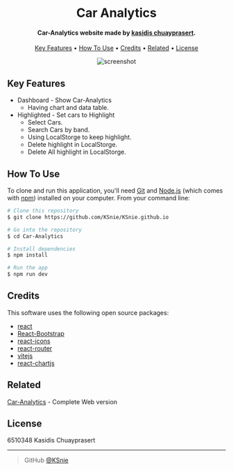 
<h1 align="center">
  <br>
  Car Analytics
  <br>
</h1>

<h4 align="center">Car-Analytics website made by <a href="https://github.com/KSnie" target="_blank">kasidis chuayprasert</a>.</h4>

<p align="center">
  <a href="#key-features">Key Features</a> •
  <a href="#how-to-use">How To Use</a> •
  <a href="#credits">Credits</a> •
  <a href="#related">Related</a> •
  <a href="#license">License</a>
</p>

<p align="center">
  <img src="https://github.com/user-attachments/assets/97633ad0-e424-46a5-a16e-2561252fa91e" alt="screenshot">
</p>

## Key Features

* Dashboard - Show Car-Analytics
  - Having chart and data table.
* Highlighted - Set cars to Highlight
  - Select Cars.
  - Search Cars by band.
  - Using LocalStorge to keep highlight.
  - Delete highlight in LocalStorge.
  - Delete All highlight in LocalStorge.

## How To Use

To clone and run this application, you'll need [Git](https://git-scm.com) and [Node.js](https://nodejs.org/en/download/) (which comes with [npm](http://npmjs.com)) installed on your computer. From your command line:

```bash
# Clone this repository
$ git clone https://github.com/KSnie/KSnie.github.io

# Go into the repository
$ cd Car-Analytics

# Install dependencies
$ npm install

# Run the app
$ npm run dev
```

## Credits

This software uses the following open source packages:

- [react](https://react.dev/)
- [React-Bootstrap](https://react-bootstrap.github.io/)
- [react-icons](https://react-icons.github.io/react-icons/)
- [react-router](https://reactrouter.com/en/main)
- [vitejs](https://vitejs.dev/)
- [react-chartjs](https://www.chartjs.org/docs/latest/)

## Related

[Car-Analytics](https://ksnie.github.io/Car-Analytics) - Complete Web version

## License

6510348 Kasidis Chuayprasert

---

> GitHub [@KSnie](https://github.com/KSnie)

